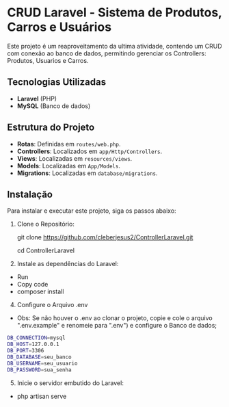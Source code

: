 # CRUD Laravel - Sistema de Produtos, Carros e Usuários
Este projeto é um reaproveitamento da ultima atividade, contendo um CRUD com conexão ao banco de dados, permitindo gerenciar os Controllers: Produtos, Usuarios e Carros.



## Tecnologias Utilizadas

- **Laravel** (PHP)
- **MySQL** (Banco de dados)

## Estrutura do Projeto
- **Rotas**: Definidas em `routes/web.php`.
- **Controllers**: Localizados em `app/Http/Controllers`.
- **Views**: Localizadas em `resources/views`.
- **Models**: Localizadas em `App/Models`.
- **Migrations**: Localizadas em `database/migrations`.

## Instalação

Para instalar e executar este projeto, siga os passos abaixo:


1. Clone o Repositório: 

   git clone https://github.com/cleberjesus2/ControllerLaravel.git
   
   cd ControllerLaravel


3. Instale as dependências do Laravel:
    

- Run
- Copy code
- composer install


4. Configure o Arquivo .env
 - Obs: Se não houver o .env ao clonar o projeto, copie  e cole o arquivo ".env.example" e renomeie para ".env") e configure o Banco de dados;
```bash
DB_CONNECTION=mysql
DB_HOST=127.0.0.1
DB_PORT=3306
DB_DATABASE=seu_banco
DB_USERNAME=seu_usuario
DB_PASSWORD=sua_senha

```

5. Inicie o servidor embutido do Laravel:


- php artisan serve
